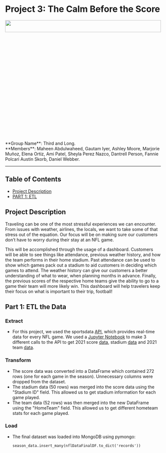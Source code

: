 # Project 3: The Calm Before the Score
<img src="Image%20Resources/giphy.gif" width=100% height=10%>
**Group Name**: Third and Long.
<br>
**Members**: Maheen Abdulwaheed, Gautam Iyer, Ashley Moore, Marjorie Muñoz, Elena Ortiz, Ami Patel, Sheyla Perez Nazco, Dantrell Person, Fannie Polcari
Austin Skorb, Daniel Webber.

<hr>

## Table of Contents

* [Project Description](#project-description)
* [PART 1: ETL](#part-1-etl-the-data)

## **Project Description**
Traveling can be one of the most stressful experiences we can encounter. From issues with weather, airlines, the locals, we want to take some of that stress out of the equation.  Our focus will be on making sure our customers don’t have to worry during their stay at an NFL game.

This will be accomplished through the usage of a dashboard. Customers will be able to see things like attendance, previous weather history, and how the team performs in their home stadium. Past attendance can be used to show which games pack out a stadium to aid customers in deciding which games to attend. The weather history can give our customers a better understanding of what to wear, when planning months in advance. Finally, the previous scores of the respective home teams give the ability to go to a game their team will more likely win. This dashboard will help travelers keep their focus on what is important to their trip, football! 


## **Part 1**: ETL the Data

### Extract
- For this project, we used the sportsdata [API](https://sportsdata.io/nfl-api), which provides real-time data for every NFL game. We used a [Jupyter Notebook](NFL%20Dashboard.ipynb) to make 3 different calls to the API to get 2021 score [data](https://api.sportsdata.io/v3/nfl/scores/json/Scores/2021?key=ec966d78fab6468eaa542e1e7e883a44), stadium [data](https://api.sportsdata.io/v3/nfl/scores/json/Stadiums?key=ec966d78fab6468eaa542e1e7e883a44) and 2021 team [data](https://api.sportsdata.io/v3/nfl/scores/json/Teams/2021?key=ec966d78fab6468eaa542e1e7e883a44).

### Transform
- The score data was converted into a DataFrame which contained 272 rows (one for each game in the season). Unnecessary columns were dropped from the dataset.
- The stadium data (50 rows) was merged into the score data using the "Stadium ID" field. This allowed us to get stadium information for each game played.
- The team data (52 rows) was then merged into the new DataFrame using the "HomeTeam" field. This allowed us to get different hometeam stats for each game played.

### Load
- The final dataset was loaded into MongoDB using pymongo:

    ```season_data.insert_many(nflDataFinalDF.to_dict('records'))```





